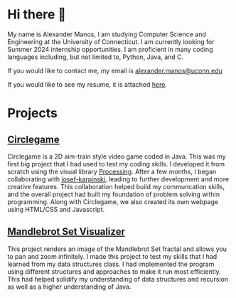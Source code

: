 # Hi there 👋

My name is Alexander Manos, I am studying Computer Science and Engineering at the University of Connecticut. I am currently looking for Summer 2024 internship opportunities. I am proficient in many coding languages including, but not limited to, Python, Java, and C.

If you would like to contact me, my email is alexander.manos@uconn.edu

If you would like to see my resume, it is attached [here](https://github.com/manos-alex/manos-alex/blob/main/AlexanderManosResume.pdf).

# Projects
## [Circlegame](https://github.com/circlegame)
Circlegame is a 2D aim-train style video game coded in Java. This was my first big project that I had used to test my coding skills. I developed it from scratch using the visual library [Processing](https://processing.org/). After a few months, I began collaborating with [josef-karpinski](https://github.com/josef-karpinski), leading to further development and more creative features. This collaboration helped build my communcation skills, and the overall project had built my foundation of problem solving within programming. Along with Circlegame, we also created its own webpage using HTML/CSS and Javascript.

## [Mandlebrot Set Visualizer](https://github.com/manos-alex/Mandlebrot-set-Visualizer)
This project renders an image of the Mandlebrot Set fractal and allows you to pan and zoom infinitely. I made this project to test my skills that I had learned from my data structures class. I had implemented the program using different structures and approaches to make it run most efficiently. This had helped solidify my understanding of data structures and recursion as well as a higher understanding of Java.
